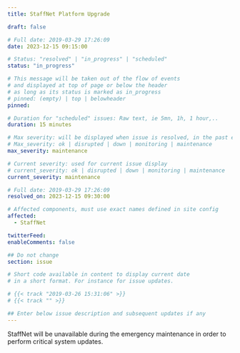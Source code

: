 ```yaml
---
title: StaffNet Platform Upgrade

draft: false

# Full date: 2019-03-29 17:26:09
date: 2023-12-15 09:15:00

# Status: "resolved" | "in_progress" | "scheduled"
status: "in_progress"

# This message will be taken out of the flow of events
# and displayed at top of page or below the header
# as long as its status is marked as in_progress
# pinned: (empty) | top | belowheader
pinned: 

# Duration for "scheduled" issues: Raw text, ie 5mn, 1h, 1 hour,..
duration: 15 minutes

# Max severity: will be displayed when issue is resolved, in the past events section
# Max_severity: ok | disrupted | down | monitoring | maintenance
max_severity: maintenance

# Current severity: used for current issue display
# current_severity: ok | disrupted | down | monitoring | maintenance
current_severity: maintenance

# Full date: 2019-03-29 17:26:09
resolved_on: 2023-12-15 09:30:00

# Affected components, must use exact names defined in site config
affected:
  - StaffNet

twitterFeed: 
enableComments: false

## Do not change
section: issue

# Short code available in content to display current date
# in a short format. For instance for issue updates.

# {{< track "2019-03-26 15:31:06" >}}
# {{< track "" >}}

## Enter below issue description and subsequent updates if any
---
```

StaffNet will be unavailable during the emergency maintenance in order to perform critical system updates.
